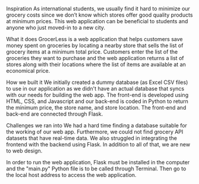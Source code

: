 Inspiration
As international students, we usually find it hard to minimize our grocery costs since we don’t know which stores offer good quality products at minimum prices. This web application can be beneficial to students and anyone who just moved-in to a new city.

What it does
GrocerLess is a web application that helps customers save money spent on groceries by locating a nearby store that sells the list of grocery items at a minimum total price. Customers enter the list of the groceries they want to purchase and the web application returns a list of stores along with their locations where the list of items are available at an economical price.

How we built it
We initially created a dummy database (as Excel CSV files) to use in our application as we didn't have an actual database that syncs with our needs for building the web app. The front-end is developed using HTML, CSS, and Javascript and our back-end is coded in Python to return the minimum price, the store name, and store location. The front-end and back-end are connected through Flask.

Challenges we ran into
We had a hard time finding a database suitable for the working of our web app. Furthermore, we could not find grocery API datasets that have real-time data. We also struggled in integrating the frontend with the backend using Flask. In addition to all of that, we are new to web design.

In order to run the web application, Flask must be installed in the computer and the "main.py" Python file is to be called through Terminal. Then go to the local host address to access the web application. 
